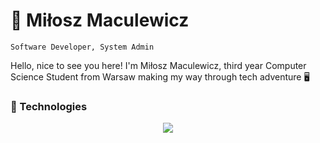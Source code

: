 # 🚀 Miłosz Maculewicz 
` Software Developer, System Admin `

Hello, nice to see you here! I'm Miłosz Maculewicz, third year Computer Science Student from Warsaw making my way through tech adventure 🖥️

### 🧰 Technologies

<p align="center">
    <img src="https://skillicons.dev/icons?i=cpp,python,qt,mysql,postgres,docker,git,windows,debian,cloudflare,react,tailwind" />
</p>
